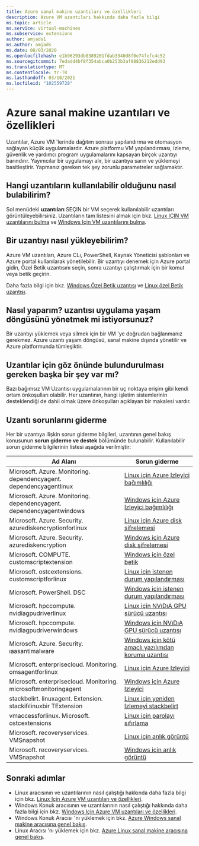 ```yaml
---
title: Azure sanal makine uzantıları ve özellikleri
description: Azure VM uzantıları hakkında daha fazla bilgi
ms.topic: article
ms.service: virtual-machines
ms.subservice: extensions
author: amjads1
ms.author: amjads
ms.date: 08/03/2020
ms.openlocfilehash: e1b96293db0389201fdab3340d8f0e74fefc4c52
ms.sourcegitcommit: 7edadd4bf8f354abca0b253b3af98836212edd93
ms.translationtype: MT
ms.contentlocale: tr-TR
ms.lasthandoff: 03/10/2021
ms.locfileid: "102559728"
---
```

# <a name="azure-virtual-machine-extensions-and-features"></a>Azure sanal makine uzantıları ve özellikleri
Uzantılar, Azure VM 'lerinde dağıtım sonrası yapılandırma ve otomasyon sağlayan küçük uygulamalardır. Azure platformu VM yapılandırması, izleme, güvenlik ve yardımcı program uygulamalarını kapsayan birçok uzantıyı barındırır. Yayımcılar bir uygulamayı alır, bir uzantıya sarın ve yüklemeyi basitleştirir. Yapmanız gereken tek şey zorunlu parametreler sağlamaktır. 

## <a name="how-can-i-find-what-extensions-are-available"></a>Hangi uzantıların kullanılabilir olduğunu nasıl bulabilirim?
Sol menüdeki **uzantıları** SEÇIN bir VM seçerek kullanılabilir uzantıları görüntüleyebilirsiniz. Uzantıların tam listesini almak için bkz. [Linux IÇIN VM uzantılarını bulma](features-linux.md) ve [Windows Için VM uzantılarını bulma](features-windows.md).

## <a name="how-can-i-install-an-extension"></a>Bir uzantıyı nasıl yükleyebilirim?
Azure VM uzantıları, Azure CLı, PowerShell, Kaynak Yöneticisi şablonları ve Azure portal kullanılarak yönetilebilir. Bir uzantıyı denemek için Azure portal gidin, Özel Betik uzantısını seçin, sonra uzantıyı çalıştırmak için bir komut veya betik geçirin.

Daha fazla bilgi için bkz. [Windows Özel Betik uzantısı](custom-script-windows.md) ve [Linux özel Betik uzantısı](custom-script-linux.md).

## <a name="how-do-i-manage-extension-application-lifecycle"></a>Nasıl yaparım? uzantısı uygulama yaşam döngüsünü yönetmek mi istiyorsunuz?
Bir uzantıyı yüklemek veya silmek için bir VM 'ye doğrudan bağlanmanız gerekmez. Azure uzantı yaşam döngüsü, sanal makine dışında yönetilir ve Azure platformunda tümleşiktir.

## <a name="anything-else-i-should-be-thinking-about-for-extensions"></a>Uzantılar için göz önünde bulundurulması gereken başka bir şey var mı?
Bazı bağımsız VM Uzantısı uygulamalarının bir uç noktaya erişim gibi kendi ortam önkoşulları olabilir. Her uzantının, hangi işletim sistemlerinin desteklendiği de dahil olmak üzere önkoşulları açıklayan bir makalesi vardır.

## <a name="troubleshoot-extensions"></a>Uzantı sorunlarını giderme

Her bir uzantıya ilişkin sorun giderme bilgileri, uzantının genel bakış konusunun **sorun giderme ve destek** bölümünde bulunabilir. Kullanılabilir sorun giderme bilgilerinin listesi aşağıda verilmiştir:

| Ad Alanı | Sorun giderme |
|-----------|-----------------|
| Microsoft. Azure. Monitoring. dependencyagent. dependencyagentlinux | [Linux için Azure Izleyici bağımlılığı](agent-dependency-linux.md#troubleshoot-and-support) |
| Microsoft. Azure. Monitoring. dependencyagent. dependencyagentwindows | [Windows için Azure Izleyici bağımlılığı](agent-dependency-windows.md#troubleshoot-and-support) |
| Microsoft. Azure. Security. azurediskencryptionforlinux | [Linux için Azure disk şifrelemesi](azure-disk-enc-linux.md#troubleshoot-and-support) |
| Microsoft. Azure. Security. azurediskencryption | [Windows için Azure disk şifrelemesi](azure-disk-enc-windows.md#troubleshoot-and-support) |
| Microsoft. COMPUTE. customscriptextension | [Windows için özel betik](custom-script-windows.md#troubleshoot-and-support) |
| Microsoft. ostcextensions. customscriptforlinux | [Linux için istenen durum yapılandırması](dsc-linux.md#troubleshoot-and-support) |
| Microsoft. PowerShell. DSC | [Windows için istenen durum yapılandırması](dsc-windows.md#troubleshoot-and-support) |
| Microsoft. hpccompute. nvidiagpudriverlinux | [Linux için NVıDıA GPU sürücü uzantısı](hpccompute-gpu-linux.md#troubleshoot-and-support) |
| Microsoft. hpccompute. nvidiagpudriverwindows | [Windows için NVıDıA GPU sürücü uzantısı](hpccompute-gpu-windows.md#troubleshoot-and-support) |
| Microsoft. Azure. Security. ıaasantimalware | [Windows için kötü amaçlı yazılımdan koruma uzantısı](iaas-antimalware-windows.md#troubleshoot-and-support) |
| Microsoft. enterprisecloud. Monitoring. omsagentforlinux | [Linux için Azure Izleyici](oms-linux.md#troubleshoot-and-support)
| Microsoft. enterprisecloud. Monitoring. microsoftmonitoringagent | [Windows için Azure Izleyici](oms-windows.md#troubleshoot-and-support) |
| stackbelirt. linuxagent. Extension. stackifılinuxbir TExtension | [Linux için yeniden Izlemeyi stackbelirt](stackify-retrace-linux.md#troubleshoot-and-support) |
| vmaccessforlinux. Microsoft. ostcextensions | [Linux için parolayı sıfırlama](vmaccess.md#troubleshoot-and-support) |
| Microsoft. recoveryservices. VMSnapshot | [Linux için anlık görüntü](vmsnapshot-linux.md#troubleshoot-and-support) |
| Microsoft. recoveryservices. VMSnapshot | [Windows için anlık görüntü](vmsnapshot-windows.md#troubleshoot-and-support) |


## <a name="next-steps"></a>Sonraki adımlar
* Linux aracısının ve uzantılarının nasıl çalıştığı hakkında daha fazla bilgi için bkz. [Linux Için Azure VM uzantıları ve özellikleri](features-linux.md).
* Windows Konuk aracısının ve uzantılarının nasıl çalıştığı hakkında daha fazla bilgi için bkz. [Windows Için Azure VM uzantıları ve özellikleri](features-windows.md).  
* Windows Konuk Aracısı 'nı yüklemek için bkz. [Azure Windows sanal makine aracısına genel bakış](agent-windows.md).  
* Linux Aracısı 'nı yüklemek için bkz. [Azure Linux sanal makine aracısına genel bakış](agent-linux.md).  


